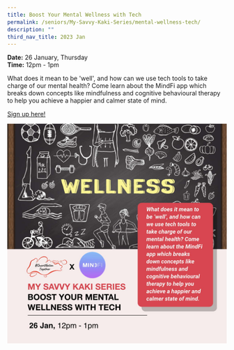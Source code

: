 ```yaml
---
title: Boost Your Mental Wellness with Tech
permalink: /seniors/My-Savvy-Kaki-Series/mental-wellness-tech/
description: ""
third_nav_title: 2023 Jan
---
```


**Date:** 26 January, Thursday
<br> **Time:** 12pm - 1pm

What does it mean to be 'well', and how can we use tech tools to take charge of our mental health? Come learn about the MindFi app which breaks down concepts like mindfulness and cognitive behavioural therapy to help you achieve a happier and calmer state of mind. 

[Sign up here!](https://go.gov.sg/wa-wellnesstech-jan23)

![free webinars on boosting mental wellness with tech](/images/Jan%202023/Seniors_26_Jan2023.jpeg)